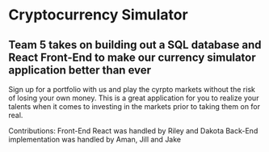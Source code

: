 # Cryptocurrency Simulator

## Team 5 takes on building out a SQL database and React Front-End to make our currency simulator application better than ever

Sign up for a portfolio with us and play the cyrpto markets without the risk of losing your own money. This is a great application for you to realize your talents when it comes to investing in the markets prior to taking them on for real.

Contributions:
Front-End React was handled by Riley and Dakota
Back-End implementation was handled by Aman, Jill and Jake
